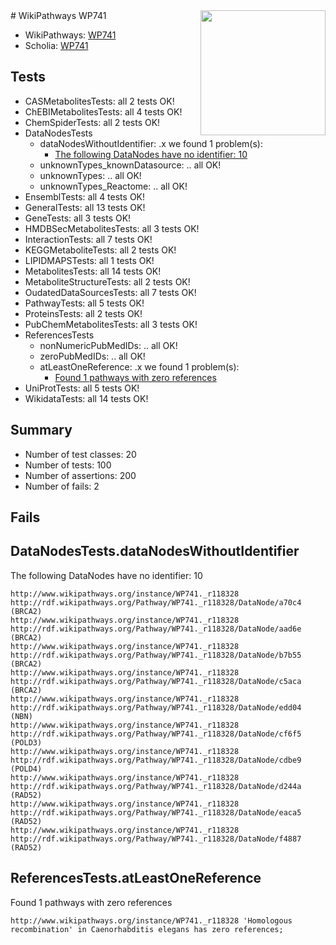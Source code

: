 <img style="float: right; width: 200px" src="https://upload.wikimedia.org/wikipedia/commons/thumb/8/83/Wplogo_with_text_500.png/640px-Wplogo_with_text_500.png" />
# WikiPathways WP741

* WikiPathways: [WP741](https://identifiers.org/wikipathways:WP741)
* Scholia: [WP741](https://scholia.toolforge.org/wikipathways/WP741)
## Tests
* CASMetabolitesTests: all 2 tests OK!
* ChEBIMetabolitesTests: all 4 tests OK!
* ChemSpiderTests: all 2 tests OK!
* DataNodesTests
    * dataNodesWithoutIdentifier: .x we found 1 problem(s):
        * [The following DataNodes have no identifier: 10](#8792c490)
    * unknownTypes_knownDatasource: .. all OK!
    * unknownTypes: .. all OK!
    * unknownTypes_Reactome: .. all OK!
* EnsemblTests: all 4 tests OK!
* GeneralTests: all 13 tests OK!
* GeneTests: all 3 tests OK!
* HMDBSecMetabolitesTests: all 3 tests OK!
* InteractionTests: all 7 tests OK!
* KEGGMetaboliteTests: all 2 tests OK!
* LIPIDMAPSTests: all 1 tests OK!
* MetabolitesTests: all 14 tests OK!
* MetaboliteStructureTests: all 2 tests OK!
* OudatedDataSourcesTests: all 7 tests OK!
* PathwayTests: all 5 tests OK!
* ProteinsTests: all 2 tests OK!
* PubChemMetabolitesTests: all 3 tests OK!
* ReferencesTests
    * nonNumericPubMedIDs: .. all OK!
    * zeroPubMedIDs: .. all OK!
    * atLeastOneReference: .x we found 1 problem(s):
        * [Found 1 pathways with zero references](#35eb778e)
* UniProtTests: all 5 tests OK!
* WikidataTests: all 14 tests OK!


## Summary

* Number of test classes: 20
* Number of tests: 100
* Number of assertions: 200
* Number of fails: 2

## Fails

<a name="8792c490" />

## DataNodesTests.dataNodesWithoutIdentifier

The following DataNodes have no identifier: 10
```
http://www.wikipathways.org/instance/WP741._r118328 http://rdf.wikipathways.org/Pathway/WP741._r118328/DataNode/a70c4 (BRCA2)
http://www.wikipathways.org/instance/WP741._r118328 http://rdf.wikipathways.org/Pathway/WP741._r118328/DataNode/aad6e (BRCA2)
http://www.wikipathways.org/instance/WP741._r118328 http://rdf.wikipathways.org/Pathway/WP741._r118328/DataNode/b7b55 (BRCA2)
http://www.wikipathways.org/instance/WP741._r118328 http://rdf.wikipathways.org/Pathway/WP741._r118328/DataNode/c5aca (BRCA2)
http://www.wikipathways.org/instance/WP741._r118328 http://rdf.wikipathways.org/Pathway/WP741._r118328/DataNode/edd04 (NBN)
http://www.wikipathways.org/instance/WP741._r118328 http://rdf.wikipathways.org/Pathway/WP741._r118328/DataNode/cf6f5 (POLD3)
http://www.wikipathways.org/instance/WP741._r118328 http://rdf.wikipathways.org/Pathway/WP741._r118328/DataNode/cdbe9 (POLD4)
http://www.wikipathways.org/instance/WP741._r118328 http://rdf.wikipathways.org/Pathway/WP741._r118328/DataNode/d244a (RAD52)
http://www.wikipathways.org/instance/WP741._r118328 http://rdf.wikipathways.org/Pathway/WP741._r118328/DataNode/eaca5 (RAD52)
http://www.wikipathways.org/instance/WP741._r118328 http://rdf.wikipathways.org/Pathway/WP741._r118328/DataNode/f4887 (RAD52)
```

<a name="35eb778e" />

## ReferencesTests.atLeastOneReference

Found 1 pathways with zero references
```
http://www.wikipathways.org/instance/WP741._r118328 'Homologous recombination' in Caenorhabditis elegans has zero references; 
```

